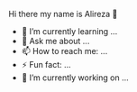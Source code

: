  Hi there my name is Alireza 👋
- 🌱 I’m currently learning ...
-  💬 Ask me about ...
- 📫 How to reach me: ...
- ⚡ Fun fact: ... 
- 🔭 I’m currently working on ...
